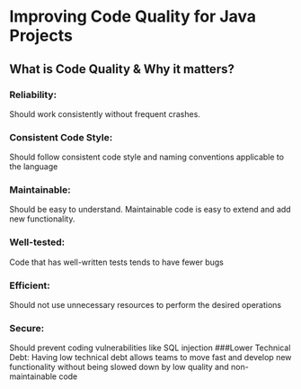 
# Improving Code Quality for Java Projects

## What is Code Quality & Why it matters?
### Reliability:
  Should work consistently without frequent crashes.
### Consistent Code Style:
  Should follow consistent code style and naming conventions applicable to the language
### Maintainable: 
  Should be easy to understand. Maintainable code is easy to extend and add new functionality.
### Well-tested: 
  Code that has well-written tests tends to have fewer bugs
### Efficient:
  Should not use unnecessary resources to perform the desired operations
### Secure:
  Should prevent coding vulnerabilities like SQL injection
###Lower Technical Debt: 
  Having low technical debt allows teams to move fast and develop new functionality without being slowed down by low quality and non-maintainable code

